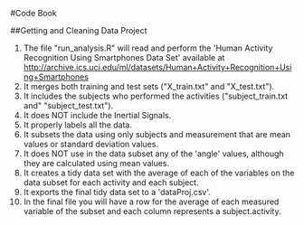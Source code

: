 #Code Book

##Getting and Cleaning Data Project

1) The file "run_analysis.R" will read and perform the 'Human Activity Recognition Using Smartphones Data Set' available at http://archive.ics.uci.edu/ml/datasets/Human+Activity+Recognition+Using+Smartphones
2) It merges both training and test sets ("X_train.txt" and "X_test.txt").
3) It includes the subjects who performed the activities ("subject_train.txt and" "subject_test.txt").
4) It does NOT include the Inertial Signals.
5) It properly labels all the data.
6) It subsets the data using only subjects and measurement that are mean values or standard deviation values.
7) It does NOT use in the data subset any of the 'angle' values, although they are calculated using mean values.
8) It creates a tidy data set with the average of each of the variables on the data subset for each activity and each subject.
9) It exports the final tidy data set to a 'dataProj.csv'.
10) In the final file you will have a row for the average of each measured variable of the subset and each column represents a subject.activity.
